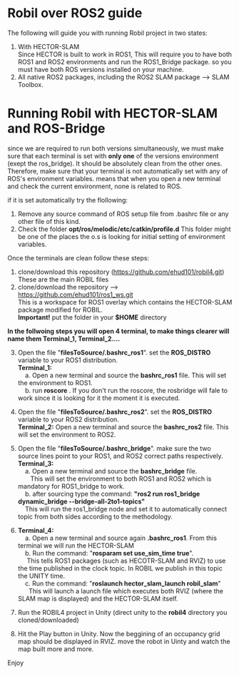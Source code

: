 # Robil over ROS2 guide
The following will guide you with running Robil project in two states:  
1. With HECTOR-SLAM  
Since HECTOR is built to work in ROS1, This will require you to have both ROS1 and ROS2 environments and run the ROS1_Bridge package.
so you must have both ROS versions installed on your machine.
2. All native ROS2 packages, including the ROS2 SLAM package --> SLAM Toolbox.

# Running Robil with HECTOR-SLAM and ROS-Bridge
since we are required to run both versions simultaneously, we must make sure that each terminal is set with **only one** of the versions environment (exept the ros_bridge). It should be absolutely clean from the other ones.
Therefore, make sure that your terminal is not automatically set with any of ROS's environment variables. means that when you open a new terminal and check the current environment, none is related to ROS.

if it is set automatically try the flollowing:
1. Remove any source command of ROS setup file from .bashrc file or any other file of this kind.
2. Check the folder **opt/ros/melodic/etc/catkin/profile.d**
This folder might be one of the places the o.s is looking for initial setting of environment variables.

Once the terminals are clean follow these steps:
1. clone/download this repository (https://github.com/ehud101/robil4.git)  
These are the main ROBIL files
2. clone/download the repository --> https://github.com/ehud101/ros1_ws.git  
This is a workspace for ROS1 overlay which contains the HECTOR-SLAM package modified for ROBIL.  
**Important!** put the folder in your **$HOME** directory  

**In the follwoing steps you will open 4 terminal, to make things clearer will name them Terminal_1, Terminal_2....**  

3. Open the file "**filesToSource/.bashrc_ros1**". set the **ROS_DISTRO** variable to your ROS1 distribution.  
**Terminal_1:**  
&nbsp;&nbsp;&nbsp;&nbsp;a. Open a new terminal and source the **bashrc_ros1** file. This will set the environment to ROS1.  
&nbsp;&nbsp;&nbsp;&nbsp;b. run **roscore** . If you don't run the roscore, the rosbridge will fale to work since it is looking for it the moment it is executed.  

4. Open the file "**filesToSource/.bashrc_ros2**". set the **ROS_DISTRO** variable to your ROS2 distribution.  
**Terminal_2:** Open a new terminal and source the **bashrc_ros2** file. This will set the environment to ROS2.  

5. Open the file "**filesToSource/.bashrc_bridge**". make sure the two source lines point to your ROS1, and ROS2 correct paths respectively.  
**Terminal_3:**  
&nbsp;&nbsp;&nbsp;&nbsp;a. Open a new terminal and source the **bashrc_bridge** file.  
&nbsp;&nbsp;&nbsp;&nbsp;&nbsp;&nbsp;&nbsp;This will set the environment to both ROS1 and ROS2 which is mandatory for ROS1_bridge to work.  
&nbsp;&nbsp;&nbsp;&nbsp;b. after sourcing type the command: **"ros2 run ros1_bridge dynamic_bridge --bridge-all-2to1-topics"**   
&nbsp;&nbsp;&nbsp;&nbsp;This will run the ros1_bridge node and set it to automatically connect topic from both sides according to the methodology.  

6. **Terminal_4:**  
&nbsp;&nbsp;&nbsp;&nbsp;a. Open a new terminal and source again **.bashrc_ros1**. From this terminal we will run the HECTOR-SLAM  
&nbsp;&nbsp;&nbsp;&nbsp;b. Run the command: "**rosparam set use_sim_time true**".  
&nbsp;&nbsp;&nbsp;&nbsp;&nbsp;This tells ROS1 packages (such as HECOTR-SLAM and RVIZ) to use the time published in the clock topic. In ROBIL we publish in this topic the UNITY time.  
&nbsp;&nbsp;&nbsp;&nbsp;c. Run the command: "**roslaunch hector_slam_launch robil_slam**"  
&nbsp;&nbsp;&nbsp;&nbsp;&nbsp;&nbsp;This will launch a launch file which executes both RVIZ (where the SLAM map is displayed) and the HECTOR-SLAM itself.  

7. Run the ROBIL4 project in Unity (direct unity to the **robil4** directory you cloned/downloaded)  

8. Hit the Play button in Unity. Now the beggining of an occupancy grid map should be displayed in RVIZ.
move the robot in Uinty and watch the map built more and more.

Enjoy
